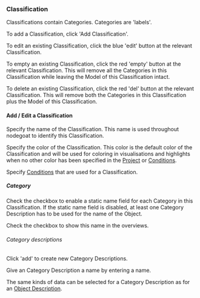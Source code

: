 ### Classification

Classifications contain Categories. Categories are 'labels'.

To add a Classification, click 'Add Classification'.

To edit an existing Classification, click the blue 'edit' button at the relevant Classification.

To empty an existing Classification, click the red 'empty' button at the relevant Classification. This will remove all the Categories in this Classification while leaving the Model of this Classification intact.

To delete an existing Classification, click the red 'del' button at the relevant Classification. This will remove both the Categories in this Classification plus the Model of this Classification.

#### Add / Edit a Classification

Specify the name of the Classification. This name is used throughout nodegoat to identify this Classification.

Specify the color of the Classification. This color is the default color of the Classification and will be used for coloring in visualisations and highlights when no other color has been specified in the [Project](/configuration/project/README.md#organise) or [Conditions](/usage/conditions/README.md).

Specify [Conditions](/usage/conditions/README.md) that are used for a Classification.

##### Category

Check the checkbox to enable a static name field for each Category in this Classification. If the static name field is disabled, at least one Category Description has to be used for the name of the Object.

Check the checkbox to show this name in the overviews.

###### Category descriptions

Click 'add' to create new Category Descriptions.

Give an Category Description a name by entering a name.

The same kinds of data can be selected for a Category Description as for an [Object Description](/configuration/project/data-model/type.md#object-descriptions).

